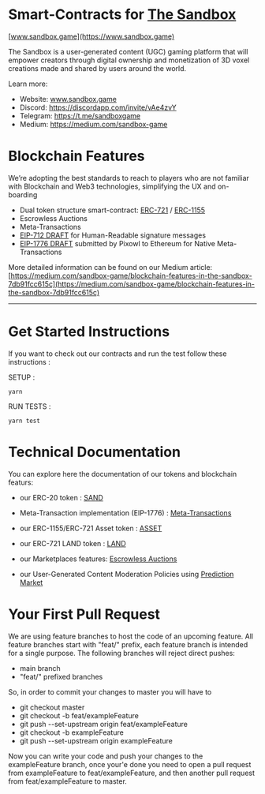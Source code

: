 # Smart-Contracts for [The Sandbox](https://www.sandbox.game)

[www.sandbox.game](https://www.sandbox.game)

The Sandbox is a user-generated content (UGC) gaming platform that will empower creators through digital ownership and
monetization of 3D voxel creations made and shared by users around the world.

Learn more:

- Website: www.sandbox.game
- Discord: https://discordapp.com/invite/vAe4zvY
- Telegram: https://t.me/sandboxgame
- Medium: https://medium.com/sandbox-game

# Blockchain Features

We’re adopting the best standards to reach to players who are not familiar with Blockchain and Web3 technologies,
simplifying the UX and on-boarding

- Dual token structure smart-contract: [ERC-721](https://eips.ethereum.org/EIPS/eip-721)
  / [ERC-1155](https://eips.ethereum.org/EIPS/eip-1155)
- Escrowless Auctions
- Meta-Transactions
- [EIP-712 DRAFT](https://eips.ethereum.org/EIPS/eip-712) for Human-Readable signature messages
- [EIP-1776 DRAFT](https://github.com/ethereum/EIPs/issues/1776) submitted by Pixowl to Ethereum for Native
  Meta-Transactions

More detailed information can be found on our Medium
article: [https://medium.com/sandbox-game/blockchain-features-in-the-sandbox-7db91fcc615c](https://medium.com/sandbox-game/blockchain-features-in-the-sandbox-7db91fcc615c)

---

# Get Started Instructions

If you want to check out our contracts and run the test follow these instructions :

SETUP :

```
yarn
```

RUN TESTS :

```
yarn test
```

# Technical Documentation

You can explore here the documentation of our tokens and blockchain featurs:

- our ERC-20 token : [SAND](documentation/Sand.md)
- Meta-Transaction implementation (EIP-1776) : [Meta-Transactions](documentation/meta_transactions.md)

- our ERC-1155/ERC-721 Asset token : [ASSET](documentation/Asset.md)

- our ERC-721 LAND token : [LAND](documentation/Land.md)

- our Marketplaces features: [Escrowless Auctions](documentation/escrow_less_auctions.md)
- our User-Generated Content Moderation Policies using [Prediction Market](documentation/curation.md)

# Your First Pull Request

We are using feature branches to host the code of an upcoming feature. All feature branches start with "feat/"
prefix, each feature branch is intended for a single purpose. The following branches will reject direct pushes:

- main branch
- "feat/" prefixed branches

So, in order to commit your changes to master you will have to

- git checkout master
- git checkout -b feat/exampleFeature
- git push --set-upstream origin feat/exampleFeature
- git checkout -b exampleFeature
- git push --set-upstream origin exampleFeature

Now you can write your code and push your changes to the exampleFeature branch, once your'e done you need to open a pull
request from exampleFeature to feat/exampleFeature, and then another pull request from feat/exampleFeature to master.
